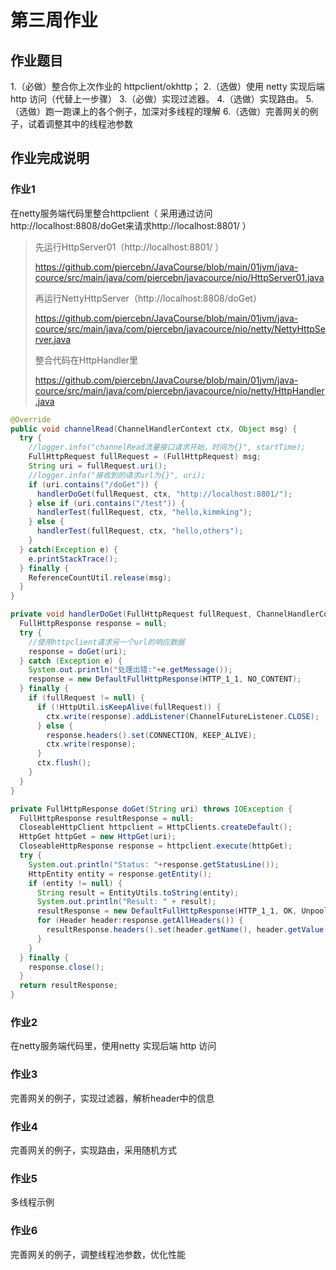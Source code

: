 # 第三周作业

## 作业题目

1.（必做）整合你上次作业的 httpclient/okhttp；
2.（选做）使用 netty 实现后端 http 访问（代替上一步骤）
3.（必做）实现过滤器。
4.（选做）实现路由。
5.（选做）跑一跑课上的各个例子，加深对多线程的理解
6.（选做）完善网关的例子，试着调整其中的线程池参数

## 作业完成说明

### 作业1

在netty服务端代码里整合httpclient（ 采用通过访问http://localhost:8808/doGet来请求http://localhost:8801/ ）

> 先运行HttpServer01（http://localhost:8801/ ）
>
> https://github.com/piercebn/JavaCourse/blob/main/01jvm/java-cource/src/main/java/com/piercebn/javacource/nio/HttpServer01.java
>
> 再运行NettyHttpServer（http://localhost:8808/doGet）
>
> https://github.com/piercebn/JavaCourse/blob/main/01jvm/java-cource/src/main/java/com/piercebn/javacource/nio/netty/NettyHttpServer.java
>
> 整合代码在HttpHandler里
>
> https://github.com/piercebn/JavaCourse/blob/main/01jvm/java-cource/src/main/java/com/piercebn/javacource/nio/netty/HttpHandler.java

```java
@Override
public void channelRead(ChannelHandlerContext ctx, Object msg) {
  try {
    //logger.info("channelRead流量接口请求开始，时间为{}", startTime);
    FullHttpRequest fullRequest = (FullHttpRequest) msg;
    String uri = fullRequest.uri();
    //logger.info("接收到的请求url为{}", uri);
    if (uri.contains("/doGet")) {
      handlerDoGet(fullRequest, ctx, "http://localhost:8801/");
    } else if (uri.contains("/test")) {
      handlerTest(fullRequest, ctx, "hello,kimmking");
    } else {
      handlerTest(fullRequest, ctx, "hello,others");
    }
  } catch(Exception e) {
    e.printStackTrace();
  } finally {
    ReferenceCountUtil.release(msg);
  }
}

private void handlerDoGet(FullHttpRequest fullRequest, ChannelHandlerContext ctx, String uri) {
  FullHttpResponse response = null;
  try {
    //使用httpclient请求另一个url的响应数据
    response = doGet(uri);
  } catch (Exception e) {
    System.out.println("处理出错:"+e.getMessage());
    response = new DefaultFullHttpResponse(HTTP_1_1, NO_CONTENT);
  } finally {
    if (fullRequest != null) {
      if (!HttpUtil.isKeepAlive(fullRequest)) {
        ctx.write(response).addListener(ChannelFutureListener.CLOSE);
      } else {
        response.headers().set(CONNECTION, KEEP_ALIVE);
        ctx.write(response);
      }
      ctx.flush();
    }
  }
}

private FullHttpResponse doGet(String uri) throws IOException {
  FullHttpResponse resultResponse = null;
  CloseableHttpClient httpclient = HttpClients.createDefault();
  HttpGet httpGet = new HttpGet(uri);
  CloseableHttpResponse response = httpclient.execute(httpGet);
  try {
    System.out.println("Status: "+response.getStatusLine());
    HttpEntity entity = response.getEntity();
    if (entity != null) {
      String result = EntityUtils.toString(entity);
      System.out.println("Result: " + result);
      resultResponse = new DefaultFullHttpResponse(HTTP_1_1, OK, Unpooled.wrappedBuffer(result.getBytes("UTF-8")));
      for (Header header:response.getAllHeaders()) {
        resultResponse.headers().set(header.getName(), header.getValue());
      }
    }
  } finally {
    response.close();
  }
  return resultResponse;
}
```

### 作业2

在netty服务端代码里，使用netty 实现后端 http 访问



### 作业3

完善网关的例子，实现过滤器，解析header中的信息



### 作业4

完善网关的例子，实现路由，采用随机方式



### 作业5

多线程示例



### 作业6

完善网关的例子，调整线程池参数，优化性能











